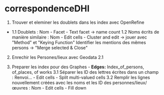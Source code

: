 # correspondenceDHI

1. Trouver et eleminer les doublets dans les index avec OpenRefine
* 1.1 Doublets : Nom - Facet - Text facet -> name count
 1.2 Noms écrits de manière similaire : Nom - Edit cells - Cluster and edit -> jouer avec "Method" et "Keying Function"
                                        Identifier les mentions des mêmes persons -> "Merge selected & Close"
2. Enrechir les Persones/lieux avec Geodata
 2.1
 
3. Preparer les index pour des Graphes - **Edges:** Index_of_persons, of_places, of works
 3.1 Séparer les ID des lettres écrites dans un champ : Renvoi... - Edit cells - Split multi-valued cells
 3.2 Remplir les lignes nouvellement créées avec les noms et les ID des personnes/lieux/œuvres : Nom - Edit cells - Fill down
 
 
  
